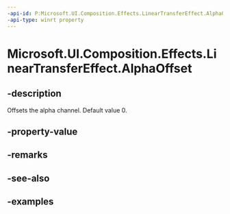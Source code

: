 ```yaml
---
-api-id: P:Microsoft.UI.Composition.Effects.LinearTransferEffect.AlphaOffset
-api-type: winrt property
---
```


<!-- Property syntax.
public float AlphaOffset { get;  set; }
-->

# Microsoft.UI.Composition.Effects.LinearTransferEffect.AlphaOffset

## -description
Offsets the alpha channel. Default value 0.

## -property-value

## -remarks

## -see-also

## -examples

